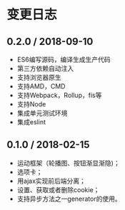 # 变更日志

## 0.2.0 / 2018-09-10

- ES6编写源码，编译生成生产代码
- 第三方依赖自动注入
- 支持浏览器原生
- 支持AMD，CMD
- 支持Webpack，Rollup，fis等
- 支持Node
- 集成单元测试环境
- 集成eslint

## 0.1.0 / 2018-02-15

- 运动框架（轮播图、按钮渐显渐隐)；
- 选项卡；
- 用ajax实现前后端分离；
- 设置、获取或者删除cookie；
- 支持异步方法之一generator的使用。
